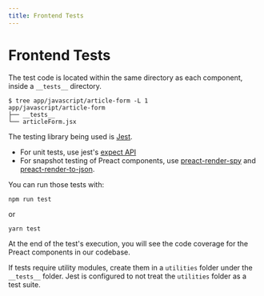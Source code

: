 ```yaml
---
title: Frontend Tests
---
```


# Frontend Tests

The test code is located within the same directory as each component, inside a
`__tests__` directory.

```shell
$ tree app/javascript/article-form -L 1
app/javascript/article-form
├── __tests__
└── articleForm.jsx
```

The testing library being used is [Jest](https://jestjs.io/).

- For unit tests, use jest's [expect API](https://jestjs.io/docs/en/expect)
- For snapshot testing of Preact components, use
  [preact-render-spy](https://github.com/mzgoddard/preact-render-spy) and
  [preact-render-to-json](https://github.com/nathancahill/preact-render-to-json).

You can run those tests with:

```shell
npm run test
```

or

```shell
yarn test
```

At the end of the test's execution, you will see the code coverage for the
Preact components in our codebase.

If tests require utility modules, create them in a `utilities` folder under the
`__tests__` folder. Jest is configured to not treat the `utilities` folder as a
test suite.
